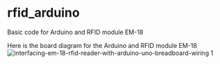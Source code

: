 # rfid_arduino
Basic code for Arduino and RFID module EM-18

Here is the board diagram for the Arduino and RFID module EM-18
![interfacing-em-18-rfid-reader-with-arduino-uno-breadboard-wiring 1](https://user-images.githubusercontent.com/18667492/39993849-eaf0c902-5794-11e8-9631-c7235d66e582.jpeg)
